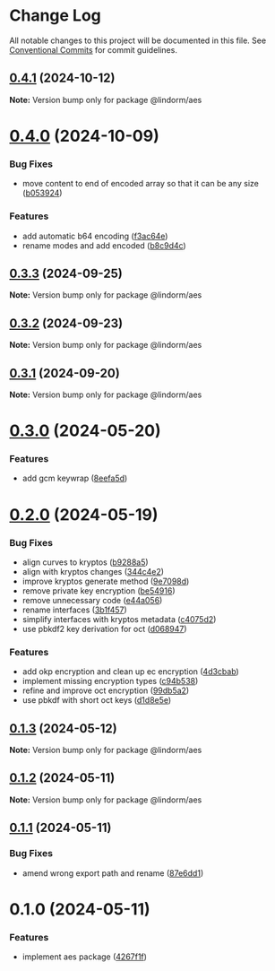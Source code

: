 # Change Log

All notable changes to this project will be documented in this file.
See [Conventional Commits](https://conventionalcommits.org) for commit guidelines.

## [0.4.1](https://github.com/lindorm-io/monorepo/compare/@lindorm/aes@0.4.0...@lindorm/aes@0.4.1) (2024-10-12)

**Note:** Version bump only for package @lindorm/aes

# [0.4.0](https://github.com/lindorm-io/monorepo/compare/@lindorm/aes@0.3.3...@lindorm/aes@0.4.0) (2024-10-09)

### Bug Fixes

- move content to end of encoded array so that it can be any size ([b053924](https://github.com/lindorm-io/monorepo/commit/b05392484342976f519b32f943aac41271761df4))

### Features

- add automatic b64 encoding ([f3ac64e](https://github.com/lindorm-io/monorepo/commit/f3ac64e7922528b1afe0f0acbc52b62aa7003d2d))
- rename modes and add encoded ([b8c9d4c](https://github.com/lindorm-io/monorepo/commit/b8c9d4c26a069444fa7bff5a809308cecff971ef))

## [0.3.3](https://github.com/lindorm-io/monorepo/compare/@lindorm/aes@0.3.2...@lindorm/aes@0.3.3) (2024-09-25)

**Note:** Version bump only for package @lindorm/aes

## [0.3.2](https://github.com/lindorm-io/monorepo/compare/@lindorm/aes@0.3.1...@lindorm/aes@0.3.2) (2024-09-23)

**Note:** Version bump only for package @lindorm/aes

## [0.3.1](https://github.com/lindorm-io/monorepo/compare/@lindorm/aes@0.3.0...@lindorm/aes@0.3.1) (2024-09-20)

**Note:** Version bump only for package @lindorm/aes

# [0.3.0](https://github.com/lindorm-io/monorepo/compare/@lindorm/aes@0.2.0...@lindorm/aes@0.3.0) (2024-05-20)

### Features

- add gcm keywrap ([8eefa5d](https://github.com/lindorm-io/monorepo/commit/8eefa5dd2914faba842c0a050a9317d2b6f5b197))

# [0.2.0](https://github.com/lindorm-io/monorepo/compare/@lindorm/aes@0.1.3...@lindorm/aes@0.2.0) (2024-05-19)

### Bug Fixes

- align curves to kryptos ([b9288a5](https://github.com/lindorm-io/monorepo/commit/b9288a54b6dbb520328aff77cd3c8d2818183ac5))
- align with kryptos changes ([344c4e2](https://github.com/lindorm-io/monorepo/commit/344c4e2fad07e66c91f7e0820bfc929c1f8ffcab))
- improve kryptos generate method ([9e7098d](https://github.com/lindorm-io/monorepo/commit/9e7098d4b219b11140e28e554ffd573204772249))
- remove private key encryption ([be54916](https://github.com/lindorm-io/monorepo/commit/be54916a20de667e96826d6be0eb8d0fda67176e))
- remove unnecessary code ([e44a056](https://github.com/lindorm-io/monorepo/commit/e44a0565e577fc23a827c9283839684c1e40d287))
- rename interfaces ([3b1f457](https://github.com/lindorm-io/monorepo/commit/3b1f45736f88b8c2d4481cbeca6da87bf8443bde))
- simplify interfaces with kryptos metadata ([c4075d2](https://github.com/lindorm-io/monorepo/commit/c4075d2e133c2fe0a1fafa548da68db34b3407c6))
- use pbkdf2 key derivation for oct ([d068947](https://github.com/lindorm-io/monorepo/commit/d068947f70712fb71f57d5ec6947062219200155))

### Features

- add okp encryption and clean up ec encryption ([4d3cbab](https://github.com/lindorm-io/monorepo/commit/4d3cbabe1968ab7f8a9ecc8e226ce91403342f0f))
- implement missing encryption types ([c94b538](https://github.com/lindorm-io/monorepo/commit/c94b53823fcb7a24823b25535b83799f2bbdd250))
- refine and improve oct encryption ([99db5a2](https://github.com/lindorm-io/monorepo/commit/99db5a290b7a081ab80c3811bcc04021e1ac9b4e))
- use pbkdf with short oct keys ([d1d8e5e](https://github.com/lindorm-io/monorepo/commit/d1d8e5ea6dcac24b1b1402e841777a0affefcfff))

## [0.1.3](https://github.com/lindorm-io/monorepo/compare/@lindorm/aes@0.1.2...@lindorm/aes@0.1.3) (2024-05-12)

**Note:** Version bump only for package @lindorm/aes

## [0.1.2](https://github.com/lindorm-io/monorepo/compare/@lindorm/aes@0.1.1...@lindorm/aes@0.1.2) (2024-05-11)

**Note:** Version bump only for package @lindorm/aes

## [0.1.1](https://github.com/lindorm-io/monorepo/compare/@lindorm/aes@0.1.0...@lindorm/aes@0.1.1) (2024-05-11)

### Bug Fixes

- amend wrong export path and rename ([87e6dd1](https://github.com/lindorm-io/monorepo/commit/87e6dd12057fe35c1c0b26a327a098015f041b44))

# 0.1.0 (2024-05-11)

### Features

- implement aes package ([4267f1f](https://github.com/lindorm-io/monorepo/commit/4267f1f2b368bcc42181f274872793897347e539))
